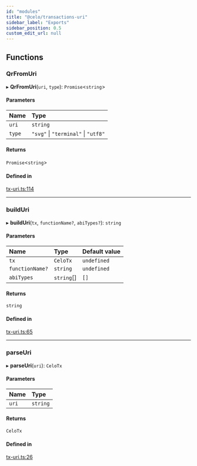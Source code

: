 ```yaml
---
id: "modules"
title: "@celo/transactions-uri"
sidebar_label: "Exports"
sidebar_position: 0.5
custom_edit_url: null
---
```


## Functions

### QrFromUri

▸ **QrFromUri**(`uri`, `type`): `Promise`<`string`\>

#### Parameters

| Name | Type |
| :------ | :------ |
| `uri` | `string` |
| `type` | ``"svg"`` \| ``"terminal"`` \| ``"utf8"`` |

#### Returns

`Promise`<`string`\>

#### Defined in

[tx-uri.ts:114](https://github.com/celo-org/celo-monorepo/tree/master/tx-uri.ts#L114)

___

### buildUri

▸ **buildUri**(`tx`, `functionName?`, `abiTypes?`): `string`

#### Parameters

| Name | Type | Default value |
| :------ | :------ | :------ |
| `tx` | `CeloTx` | `undefined` |
| `functionName?` | `string` | `undefined` |
| `abiTypes` | `string`[] | `[]` |

#### Returns

`string`

#### Defined in

[tx-uri.ts:65](https://github.com/celo-org/celo-monorepo/tree/master/tx-uri.ts#L65)

___

### parseUri

▸ **parseUri**(`uri`): `CeloTx`

#### Parameters

| Name | Type |
| :------ | :------ |
| `uri` | `string` |

#### Returns

`CeloTx`

#### Defined in

[tx-uri.ts:26](https://github.com/celo-org/celo-monorepo/tree/master/tx-uri.ts#L26)

